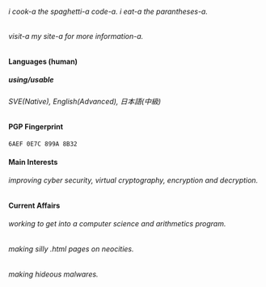 ###### i cook-a the spaghetti-a code-a. i eat-a the parantheses-a.
###### visit-a my site-a for more information-a.

#### Languages (human)

##### using/usable
###### SVE(Native), English(Advanced), 日本語(中級)

#### PGP Fingerprint
`6AEF 0E7C 899A 8B32`

#### Main Interests
###### improving cyber security, virtual cryptography, encryption and decryption.

#### Current Affairs
###### working to get into a computer science and arithmetics program.
###### making silly .html pages on neocities.
###### making hideous malwares.
